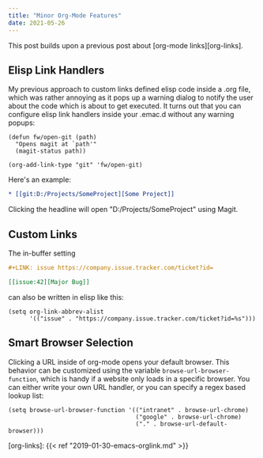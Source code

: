 ```yaml
---
title: "Minor Org-Mode Features"
date: 2021-05-26
---
```


This post builds upon a previous post about [org-mode links][org-links].

## Elisp Link Handlers

My previous approach to custom links defined elisp code inside a .org file,
which was rather annoying as it pops up a warning dialog to notify the user
about the code which is about to get executed. It turns out that you can
configure elisp link handlers inside your .emac.d without any warning popups:

``` emacs-lisp
(defun fw/open-git (path)
  "Opens magit at `path'"
  (magit-status path))

(org-add-link-type "git" 'fw/open-git)
```

Here's an example:

``` org
* [[git:D:/Projects/SomeProject][Some Project]]
```

Clicking the headline will open "D:/Projects/SomeProject" using Magit.

## Custom Links

The in-buffer setting

``` org
#+LINK: issue https://company.issue.tracker.com/ticket?id=

[[issue:42][Major Bug]]
```

can also be written in elisp like this:

``` emacs-lisp
(setq org-link-abbrev-alist
      '(("issue" . "https://company.issue.tracker.com/ticket?id=%s")))
```

## Smart Browser Selection

Clicking a URL inside of org-mode opens your default browser. This behavior can
be customized using the variable `browse-url-browser-function`, which is handy
if a website only loads in a specific browser. You can either write your own URL
handler, or you can specify a regex based lookup list:

``` emacs-lisp
(setq browse-url-browser-function '(("intranet" . browse-url-chrome)
                                    ("google" . browse-url-chrome)
                                    ("." . browse-url-default-browser)))
```

[org-links]: {{< ref "2019-01-30-emacs-orglink.md" >}}
